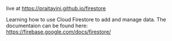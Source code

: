 live at https://praitayini.github.io/firestore

Learning how to use Cloud Firestore to add and manage data. The documentaion can be found here: https://firebase.google.com/docs/firestore/
